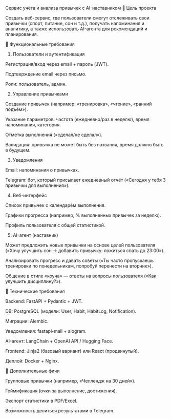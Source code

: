Сервис учёта и анализа привычек с AI-наставником
📌 Цель проекта

Создать веб-сервис, где пользователи смогут отслеживать свои привычки (спорт, питание, сон и т.д.), получать напоминания и аналитику, а также использовать AI-агента для рекомендаций и планирования.

🔹 Функциональные требования
1. Пользователи и аутентификация

Регистрация/вход через email + пароль (JWT).

Подтверждение email через письмо.

Роли: пользователь, админ.

2. Управление привычками

Создание привычек (например: «тренировка», «чтение», «ранний подъём»).

Указание параметров: частота (ежедневно/раз в неделю), время напоминания, категория.

Отметка выполнения («сделал/не сделал»).

Валидация: привычка не может быть без названия, время должно быть в будущем.

3. Уведомления

Email: напоминания о привычках.

Telegram: бот, который присылает ежедневный отчёт («Сегодня у тебя 3 привычки для выполнения»).

4. Веб-интерфейс

Список привычек с календарём выполнения.

Графики прогресса (например, % выполненных привычек за неделю).

Профиль пользователя с общей статистикой.

5. AI-агент (наставник)

Может предложить новые привычки на основе целей пользователя («Хочу улучшить сон → добавить привычку: ложиться спать до 23:00»).

Анализировать прогресс и давать советы («Ты часто пропускаешь тренировки по понедельникам, попробуй перенести на вторник»).

Общение в стиле «коуча» — ответы на вопросы пользователя («Как улучшить дисциплину?»).

🔹 Технические требования

Backend: FastAPI + Pydantic + JWT.

DB: PostgreSQL (модели: User, Habit, HabitLog, Notification).

Миграции: Alembic.

Уведомления: fastapi-mail + aiogram.

AI-агент: LangChain + OpenAI API / Hugging Face.

Frontend: Jinja2 (базовый вариант) или React (продвинутый).

Деплой: Docker + Nginx.

🔹 Дополнительные фичи

Групповые привычки (например, «Челлендж на 30 дней»).

Геймификация (очки за выполнение, достижения).

Экспорт статистики в PDF/Excel.

Возможность делиться результатами в Telegram.
